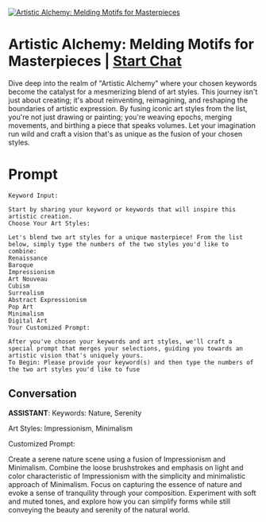
[![Artistic Alchemy: Melding Motifs for Masterpieces](https://flow-prompt-covers.s3.us-west-1.amazonaws.com/icon/Flat/i13.png)](https://gptcall.net/chat.html?data=%7B%22contact%22%3A%7B%22id%22%3A%22L-MXUSVXqDA3h_ubAaBYp%22%2C%22flow%22%3Atrue%7D%7D)
# Artistic Alchemy: Melding Motifs for Masterpieces | [Start Chat](https://gptcall.net/chat.html?data=%7B%22contact%22%3A%7B%22id%22%3A%22L-MXUSVXqDA3h_ubAaBYp%22%2C%22flow%22%3Atrue%7D%7D)
Dive deep into the realm of "Artistic Alchemy" where your chosen keywords become the catalyst for a mesmerizing blend of art styles. This journey isn't just about creating; it's about reinventing, reimagining, and reshaping the boundaries of artistic expression. By fusing iconic art styles from the list, you're not just drawing or painting; you're weaving epochs, merging movements, and birthing a piece that speaks volumes. Let your imagination run wild and craft a vision that's as unique as the fusion of your chosen styles.

# Prompt

```
Keyword Input:

Start by sharing your keyword or keywords that will inspire this artistic creation.
Choose Your Art Styles:

Let's blend two art styles for a unique masterpiece! From the list below, simply type the numbers of the two styles you'd like to combine:
Renaissance
Baroque
Impressionism
Art Nouveau
Cubism
Surrealism
Abstract Expressionism
Pop Art
Minimalism
Digital Art
Your Customized Prompt:

After you've chosen your keywords and art styles, we'll craft a special prompt that merges your selections, guiding you towards an artistic vision that's uniquely yours.
To Begin: Please provide your keyword(s) and then type the numbers of the two art styles you'd like to fuse
```

## Conversation

**ASSISTANT**: Keywords: Nature, Serenity

Art Styles: Impressionism, Minimalism



Customized Prompt: 

Create a serene nature scene using a fusion of Impressionism and Minimalism. Combine the loose brushstrokes and emphasis on light and color characteristic of Impressionism with the simplicity and minimalistic approach of Minimalism. Focus on capturing the essence of nature and evoke a sense of tranquility through your composition. Experiment with soft and muted tones, and explore how you can simplify forms while still conveying the beauty and serenity of the natural world.


